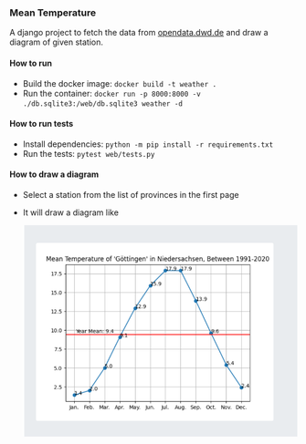 ### Mean Temperature
A django project to fetch the data from [opendata.dwd.de](https://opendata.dwd.de/climate_environment/CDC/observations_germany/climate/multi_annual/mean_91-20/)
and draw a diagram of given station.

#### How to run
 - Build the docker image: `docker build -t weather .` 
 - Run the container: `docker run -p 8000:8000 -v ./db.sqlite3:/web/db.sqlite3 weather -d`

#### How to run tests
 - Install dependencies: `python -m pip install -r requirements.txt`
 - Run the tests: `pytest web/tests.py`

#### How to draw a diagram
 - Select a station from the list of provinces in the first page
 - It will draw a diagram like

    ![image](diagram.png)